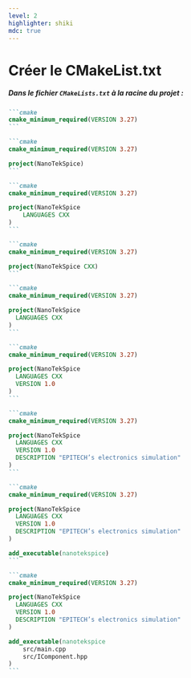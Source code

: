 ```yaml
---
level: 2
highlighter: shiki
mdc: true
---
```


# Créer le CMakeList.txt
<v-clicks>

##### Dans le fichier <code>CMakeLists.txt</code> à la racine du projet :
````md magic-move
```cmake
cmake_minimum_required(VERSION 3.27)
```

```cmake
cmake_minimum_required(VERSION 3.27)

project(NanoTekSpice)
```

```cmake
cmake_minimum_required(VERSION 3.27)

project(NanoTekSpice
    LANGUAGES CXX
)
```

```cmake
cmake_minimum_required(VERSION 3.27)

project(NanoTekSpice CXX)
```

```cmake
cmake_minimum_required(VERSION 3.27)

project(NanoTekSpice
  LANGUAGES CXX
)
```

```cmake
cmake_minimum_required(VERSION 3.27)

project(NanoTekSpice
  LANGUAGES CXX
  VERSION 1.0
)
```

```cmake
cmake_minimum_required(VERSION 3.27)

project(NanoTekSpice
  LANGUAGES CXX
  VERSION 1.0
  DESCRIPTION "EPITECH’s electronics simulation"
)
```

```cmake
cmake_minimum_required(VERSION 3.27)

project(NanoTekSpice
  LANGUAGES CXX
  VERSION 1.0
  DESCRIPTION "EPITECH’s electronics simulation"
)

add_executable(nanotekspice)
```

```cmake
cmake_minimum_required(VERSION 3.27)

project(NanoTekSpice
  LANGUAGES CXX
  VERSION 1.0
  DESCRIPTION "EPITECH’s electronics simulation"
)

add_executable(nanotekspice
    src/main.cpp
    src/IComponent.hpp
)
```
````
</v-clicks>